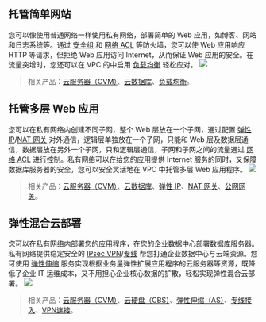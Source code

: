 ﻿##  托管简单网站
您可以像使用普通网络一样使用私有网络，部署简单的 Web 应用，如博客、网站和日志系统等。通过 [安全组](http://tce.fsphere.cn/doc/product/213/500) 和 [网络 ACL](http://tce.fsphere.cn/doc/product/215/5132) 等防火墙，您可以使 Web 应用响应 HTTP 等请求，但拒绝 Web 应用访问 Internet，从而保证 Web 应用的安全。在流量突增时，您还可以在 VPC 的中启用 [负载均衡](http://tce.fsphere.cn/doc/product/214/524) 轻松应对。
![](http://imgcache.tce.fsphere.cn/static/mccdn.qcloud.com/static/img/23729e8b1f865148f8851e82db3cfff5/image.png)
>相关产品：[云服务器（CVM）](http://tce.fsphere.cn/doc/product/213/495)、[云数据库](http://tce.fsphere.cn/doc/product/236)、[负载均衡](http://tce.fsphere.cn/doc/product/214/524)。

## 托管多层 Web 应用
您可以在私有网络内创建不同子网，整个 Web 层放在一个子网，通过配置 [弹性 IP](http://tce.fsphere.cn/doc/product/213/1941)/[NAT 网关](http://tce.fsphere.cn/doc/product/215/4975) 对外通信，逻辑层单独放在一个子网，只能和 Web 层及数据层通信，数据层放在另外一个子网，只和逻辑层通信，子网和子网之间的流量通过 [网络 ACL](http://tce.fsphere.cn/doc/product/215/5132) 进行控制。私有网络可以在给您的应用提供 Internet 服务的同时，又保障数据库服务器的安全，您可以安全灵活地在 VPC 中托管多层 Web 应用程序。
![](http://imgcache.tce.fsphere.cn/static/mccdn.qcloud.com/static/img/64ac36b8359811995205cba91f788c85/image.png)
>相关产品：[云服务器（CVM）](http://tce.fsphere.cn/doc/product/213/495)、[云数据库](http://tce.fsphere.cn/doc/product/236/3188)、[弹性 IP](http://tce.fsphere.cn/doc/product/213/1941)、[NAT 网关](http://tce.fsphere.cn/doc/product/215/4975)、[公网网关](http://tce.fsphere.cn/doc/product/215/4972)。

##  弹性混合云部署
您可以在私有网络内部署您的应用程序，在您的企业数据中心部署数据库服务器。私有网络提供稳定安全的 [IPsec VPN](http://tce.fsphere.cn/doc/product/215/4956)/[专线](http://tce.fsphere.cn/doc/product/215/4976) 帮您打通企业数据中心与云端资源。您可使用 [弹性伸缩](http://tce.fsphere.cn/doc/product/377/3154) 服务实现根据业务量弹性扩展应用程序的云服务器等资源，既降低了企业 IT 运维成本，又不用担心企业核心数据的扩散，轻松实现弹性混合云部署。
![](http://imgcache.tce.fsphere.cn/static/mccdn.qcloud.com/static/img/23ac09921e7876e6d33d75704dc7f6db/image.png)
>相关产品：[云服务器（CVM）](http://tce.fsphere.cn/doc/product/213/495)、[云硬盘（CBS）](http://tce.fsphere.cn/doc/product/362/2345)、[弹性伸缩（AS）](http://tce.fsphere.cn/doc/product/377/3154)、[专线接入](http://tce.fsphere.cn/doc/product/215/4976)、[VPN连接](http://tce.fsphere.cn/doc/product/215/4956)。

